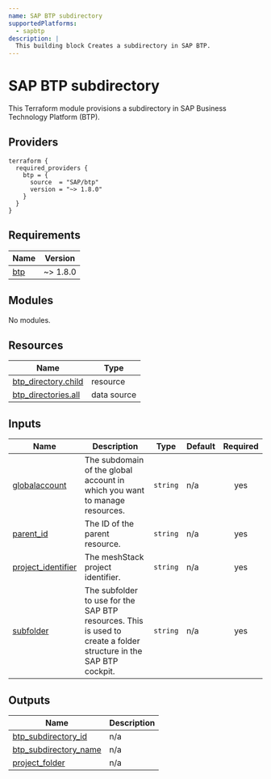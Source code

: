 ```yaml
---
name: SAP BTP subdirectory
supportedPlatforms:
  - sapbtp
description: |
  This building block Creates a subdirectory in SAP BTP.
---
```


# SAP BTP subdirectory

This Terraform module provisions a subdirectory in SAP Business Technology Platform (BTP).

## Providers

```hcl
terraform {
  required_providers {
    btp = {
      source  = "SAP/btp"
      version = "~> 1.8.0"
    }
  }
}
```

<!-- BEGIN_TF_DOCS -->
## Requirements

| Name | Version |
|------|---------|
| <a name="requirement_btp"></a> [btp](#requirement\_btp) | ~> 1.8.0 |

## Modules

No modules.

## Resources

| Name | Type |
|------|------|
| [btp_directory.child](https://registry.terraform.io/providers/SAP/btp/latest/docs/resources/directory) | resource |
| [btp_directories.all](https://registry.terraform.io/providers/SAP/btp/latest/docs/data-sources/directories) | data source |

## Inputs

| Name | Description | Type | Default | Required |
|------|-------------|------|---------|:--------:|
| <a name="input_globalaccount"></a> [globalaccount](#input\_globalaccount) | The subdomain of the global account in which you want to manage resources. | `string` | n/a | yes |
| <a name="input_parent_id"></a> [parent\_id](#input\_parent\_id) | The ID of the parent resource. | `string` | n/a | yes |
| <a name="input_project_identifier"></a> [project\_identifier](#input\_project\_identifier) | The meshStack project identifier. | `string` | n/a | yes |
| <a name="input_subfolder"></a> [subfolder](#input\_subfolder) | The subfolder to use for the SAP BTP resources. This is used to create a folder structure in the SAP BTP cockpit. | `string` | n/a | yes |

## Outputs

| Name | Description |
|------|-------------|
| <a name="output_btp_subdirectory_id"></a> [btp\_subdirectory\_id](#output\_btp\_subdirectory\_id) | n/a |
| <a name="output_btp_subdirectory_name"></a> [btp\_subdirectory\_name](#output\_btp\_subdirectory\_name) | n/a |
| <a name="output_project_folder"></a> [project\_folder](#output\_project\_folder) | n/a |
<!-- END_TF_DOCS -->
